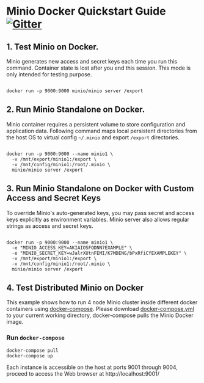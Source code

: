 # Minio Docker Quickstart Guide [![Gitter](https://badges.gitter.im/Join%20Chat.svg)](https://gitter.im/minio/minio?utm_source=badge&utm_medium=badge&utm_campaign=pr-badge&utm_content=badge)

## 1. Test Minio on Docker.
Minio generates new access and secret keys each time you run this command. Container state is lost after you end this session. This mode is only intended for testing purpose.

```

docker run -p 9000:9000 minio/minio server /export

```

## 2. Run Minio Standalone on Docker.

Minio container requires a persistent volume to store configuration and application data. Following command maps local persistent directories from the host OS to virtual config `~/.minio` and export `/export` directories.

```

docker run -p 9000:9000 --name minio1 \
  -v /mnt/export/minio1:/export \
  -v /mnt/config/minio1:/root/.minio \
  minio/minio server /export

```

## 3. Run Minio Standalone on Docker with Custom Access and Secret Keys

To override Minio's auto-generated keys, you may pass secret and access keys explicitly as environment variables. Minio server also allows regular strings as access and secret keys.

```

docker run -p 9000:9000 --name minio1 \
  -e "MINIO_ACCESS_KEY=AKIAIOSFODNN7EXAMPLE" \
  -e "MINIO_SECRET_KEY=wJalrXUtnFEMI/K7MDENG/bPxRfiCYEXAMPLEKEY" \
  -v /mnt/export/minio1:/export \
  -v /mnt/config/minio1:/root/.minio \
  minio/minio server /export

```

## 4. Test Distributed Minio on Docker

This example shows how to run 4 node Minio cluster inside different docker containers using [docker-compose](https://docs.docker.com/compose/). Please download [docker-compose.yml](https://raw.githubusercontent.com/minio/minio/master/docs/docker/docker-compose.yml) to your current working directory, docker-compose pulls the Minio Docker image.

### Run `docker-compose`

```
docker-compose pull
docker-compose up
```

Each instance is accessible on the host at ports 9001 through 9004, proceed to access the Web browser at http://localhost:9001/
